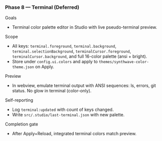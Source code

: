 ### Phase 8 — Terminal (Deferred)

Goals
- Terminal color palette editor in Studio with live pseudo-terminal preview.

Scope
- All keys: `terminal.foreground`, `terminal.background`, `terminal.selectionBackground`, `terminalCursor.foreground`, `terminalCursor.background`, and full 16-color palette (ansi + bright).
- Store under `config.ui.colors` and apply to `themes/synthwave-color-theme.json` on Apply.

Preview
- In webview, emulate terminal output with ANSI sequences: ls, errors, git status. No glow in terminal (color-only).

Self-reporting
- Log `terminal:updated` with count of keys changed.
- Write `src/.studio/last-terminal.json` with new palette.

Completion gate
- After Apply+Reload, integrated terminal colors match preview.


